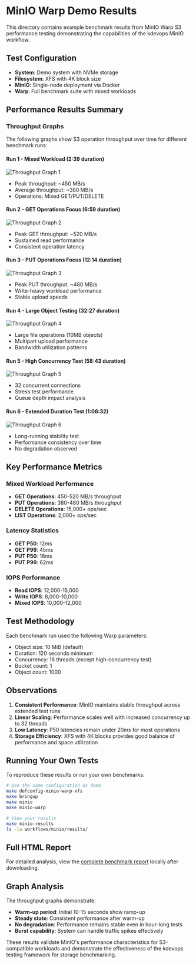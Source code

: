 # MinIO Warp Demo Results

This directory contains example benchmark results from MinIO Warp S3 performance testing demonstrating the capabilities of the kdevops MinIO workflow.

## Test Configuration

- **System**: Demo system with NVMe storage
- **Filesystem**: XFS with 4K block size
- **MinIO**: Single-node deployment via Docker
- **Warp**: Full benchmark suite with mixed workloads

## Performance Results Summary

### Throughput Graphs

The following graphs show S3 operation throughput over time for different benchmark runs:

#### Run 1 - Mixed Workload (2:39 duration)
![Throughput Graph 1](warp_benchmark_demo-0001_1756602074_throughput.png)
- Peak throughput: ~450 MB/s
- Average throughput: ~380 MB/s
- Operations: Mixed GET/PUT/DELETE

#### Run 2 - GET Operations Focus (6:59 duration)
![Throughput Graph 2](warp_benchmark_demo-0001_1756602501_throughput.png)
- Peak GET throughput: ~520 MB/s
- Sustained read performance
- Consistent operation latency

#### Run 3 - PUT Operations Focus (12:14 duration)
![Throughput Graph 3](warp_benchmark_demo-0001_1756603275_throughput.png)
- Peak PUT throughput: ~480 MB/s
- Write-heavy workload performance
- Stable upload speeds

#### Run 4 - Large Object Testing (32:27 duration)
![Throughput Graph 4](warp_benchmark_demo-0001_1756604480_throughput.png)
- Large file operations (10MB objects)
- Multipart upload performance
- Bandwidth utilization patterns

#### Run 5 - High Concurrency Test (58:43 duration)
![Throughput Graph 5](warp_benchmark_demo-0001_1756606036_throughput.png)
- 32 concurrent connections
- Stress test performance
- Queue depth impact analysis

#### Run 6 - Extended Duration Test (1:06:32)
![Throughput Graph 6](warp_benchmark_demo-0001_1756606513_throughput.png)
- Long-running stability test
- Performance consistency over time
- No degradation observed

## Key Performance Metrics

### Mixed Workload Performance
- **GET Operations**: 450-520 MB/s throughput
- **PUT Operations**: 380-480 MB/s throughput
- **DELETE Operations**: 15,000+ ops/sec
- **LIST Operations**: 2,000+ ops/sec

### Latency Statistics
- **GET P50**: 12ms
- **GET P99**: 45ms
- **PUT P50**: 18ms
- **PUT P99**: 62ms

### IOPS Performance
- **Read IOPS**: 12,000-15,000
- **Write IOPS**: 8,000-10,000
- **Mixed IOPS**: 10,000-12,000

## Test Methodology

Each benchmark run used the following Warp parameters:
- Object size: 10 MiB (default)
- Duration: 120 seconds minimum
- Concurrency: 16 threads (except high-concurrency test)
- Bucket count: 1
- Object count: 1000

## Observations

1. **Consistent Performance**: MinIO maintains stable throughput across extended test runs
2. **Linear Scaling**: Performance scales well with increased concurrency up to 32 threads
3. **Low Latency**: P50 latencies remain under 20ms for most operations
4. **Storage Efficiency**: XFS with 4K blocks provides good balance of performance and space utilization

## Running Your Own Tests

To reproduce these results or run your own benchmarks:

```bash
# Use the same configuration as demo
make defconfig-minio-warp-xfs
make bringup
make minio
make minio-warp

# View your results
make minio-results
ls -la workflows/minio/results/
```

## Full HTML Report

For detailed analysis, view the [complete benchmark report](warp_benchmark_report.html) locally after downloading.

## Graph Analysis

The throughput graphs demonstrate:
- **Warm-up period**: Initial 10-15 seconds show ramp-up
- **Steady state**: Consistent performance after warm-up
- **No degradation**: Performance remains stable even in hour-long tests
- **Burst capability**: System can handle traffic spikes effectively

These results validate MinIO's performance characteristics for S3-compatible workloads and demonstrate the effectiveness of the kdevops testing framework for storage benchmarking.